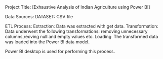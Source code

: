Project Title: [Exhaustive Analysis of Indian Agriculture using Power BI]

Data Sources:
DATASET: CSV file

ETL Process:
Extraction: Data was extracted with get data.
Transformation: Data underwent the following transformations:
removing unnecessary columns,reoving null and empty values etc.
Loading: The transformed data was loaded into the Power BI data model.

Power BI desktop is used for performing this process.

